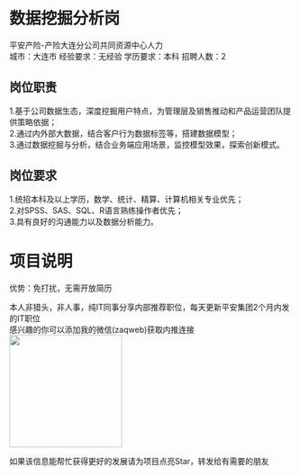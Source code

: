 # 数据挖掘分析岗
平安产险-产险大连分公司共同资源中心人力  
城市：大连市 经验要求：无经验 学历要求：本科  招聘人数：2

## 岗位职责
1.基于公司数据生态，深度挖掘用户特点，为管理层及销售推动和产品运营团队提供策略依据；   
2.通过内外部大数据，结合客户行为数据标签等，搭建数据模型；   
3.通过数据挖掘与分析，结合业务端应用场景，监控模型效果，探索创新模式。

## 岗位要求
1.统招本科及以上学历，数学、统计、精算、计算机相关专业优先；   
2.对SPSS、SAS、SQL、R语言熟练操作者优先；   
3.具有良好的沟通能力以及数据分析能力。

# 项目说明

优势：免打扰，无需开放简历

本人非猎头，非人事，纯IT同事分享内部推荐职位，每天更新平安集团2个月内发的IT职位  
感兴趣的你可以添加我的微信(zaqweb)获取内推连接  
<img src="https://github.com/zaqweb/PA-IT-JOBS/blob/master/WechatICode.jpeg"  height="200" width="200">

如果该信息能帮忙获得更好的发展请为项目点亮Star，转发给有需要的朋友




